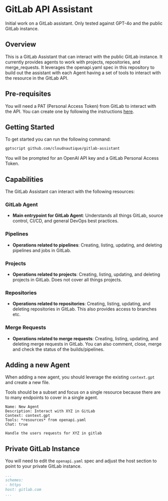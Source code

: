 # GitLab API Assistant

Initial work on a GitLab assistant. Only tested against GPT-4o and the public GitLab instance.

## Overview

This is a GitLab Assistant that can interact with the public GitLab instance. It currently provides agents to work with projects, repositories, and merge_requests. It leverages the openapi.yaml spec in this repository to build out the assistant with each Agent having a set of tools to interact with the resource in the GitLab API.

## Pre-requisites

You will need a PAT (Personal Access Token) from GitLab to interact with the API. You can create one by following the instructions [here](https://docs.gitlab.com/ee/user/profile/personal_access_tokens.html).

## Getting Started

To get started you can run the following command:

```bash
gptscript github.com/cloudnautique/gitlab-assistant
```

You will be prompted for an OpenAI API key and a GitLab Personal Access Token.

## Capabilities

The GitLab Assistant can interact with the following resources:

### GitLab Agent

- **Main entrypoint for GitLab Agent**: Understands all things GitLab, source control, CI/CD, and general DevOps best practices.

### Pipelines

- **Operations related to pipelines**: Creating, listing, updating, and deleting pipelines and jobs in GitLab.

### Projects

- **Operations related to projects**: Creating, listing, updating, and deleting projects in GitLab. Does not cover all things projects.

### Repositories

- **Operations related to repositories**: Creating, listing, updating, and deleting repositories in GitLab. This also provides access to branches etc.

### Merge Requests

- **Operations related to merge requests**: Creating, listing, updating, and deleting merge requests in GitLab. You can also comment, close, merge and check the status of the builds/pipelines.

## Adding a new Agent

When adding a new agent, you should leverage the existing `context.gpt` and create a new file.

Tools should be a subset and focus on a single resource because there are to many endpoints to cover in a single agent.

```
Name: New Agent
Description: Interact with XYZ in GitLab
Context: context.gpt
Tools: *resources* from openapi.yaml
Chat: true

Handle the users requests for XYZ in gitlab
```

## Private GitLab Instance

You will need to edit the `openapi.yaml` spec and adjust the host section to point to your private GitLab instance.

```yaml
...
schemes:
- https
host: gitlab.com
...
```
